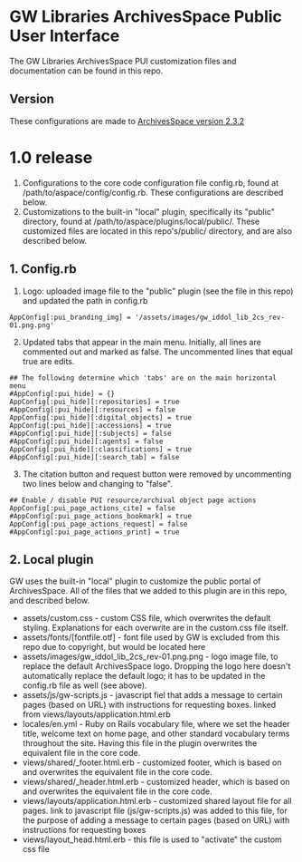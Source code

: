 # GW Libraries ArchivesSpace Public User Interface

The GW Libraries ArchivesSpace PUI customization files and documentation can be found in this repo.

## Version
These configurations are made to [ArchivesSpace version 2.3.2](https://github.com/archivesspace/archivesspace/releases/tag/v2.3.2)


# 1.0 release
1. Configurations to the core code configuration file config.rb, found at /path/to/aspace/config/config.rb. These configurations are described below.
2. Customizations to the built-in "local" plugin, specifically its "public" directory, found at /path/to/aspace/plugins/local/public/. These customized files are located in this repo's/public/ directory, and are also described below.

## 1. Config.rb
1. Logo: uploaded image file to the "public" plugin (see the file in this repo) and updated the path in config.rb
```
AppConfig[:pui_branding_img] = '/assets/images/gw_iddol_lib_2cs_rev-01.png.png'
```

2. Updated tabs that appear in the main menu. Initially, all lines are commented out and marked as false. The uncommented lines that equal true are edits.
```
## The following determine which 'tabs' are on the main horizontal menu
#AppConfig[:pui_hide] = {}
AppConfig[:pui_hide][:repositories] = true
#AppConfig[:pui_hide][:resources] = false
AppConfig[:pui_hide][:digital_objects] = true
AppConfig[:pui_hide][:accessions] = true
#AppConfig[:pui_hide][:subjects] = false
#AppConfig[:pui_hide][:agents] = false
AppConfig[:pui_hide][:classifications] = true
#AppConfig[:pui_hide][:search_tab] = false
```

3. The citation button and request button were removed by uncommenting two lines below and changing to "false".
```
## Enable / disable PUI resource/archival object page actions
AppConfig[:pui_page_actions_cite] = false
#AppConfig[:pui_page_actions_bookmark] = true
AppConfig[:pui_page_actions_request] = false
#AppConfig[:pui_page_actions_print] = true
```

## 2. Local plugin
GW uses the built-in "local" plugin to customize the public portal of ArchivesSpace. All of the files that we added to this plugin are in this repo, and described below.
* assets/custom.css - custom CSS file, which overwrites the default styling. Explanations for each overwrite are in the custom.css file itself.
* assets/fonts/[fontfile.otf] - font file used by GW is excluded from this repo due to copyright, but would be located here
* assets/images/gw_iddol_lib_2cs_rev-01.png.png - logo image file, to replace the default ArchivesSpace logo. Dropping the logo here doesn't automatically replace the default logo; it has to be updated in the config.rb file as well (see above).
* assets/js/gw-scripts.js - javascript fiel that adds a message to certain pages (based on URL) with instructions for requesting boxes. linked from views/layouts/application.html.erb
* locales/en.yml - Ruby on Rails vocabulary file, where we set the header title, welcome text on home page, and other standard vocabulary terms throughout the site. Having this file in the plugin overwrites the equivalent file in the core code. 
* views/shared/_footer.html.erb - customized footer, which is based on and overwrites the equivalent file in the core code. 
* views/shared/_header.html.erb - customized header, which is based on and overwrites the equivalent file in the core code. 
* views/layouts/application.html.erb - customized shared layout file for all pages. link to javascript file (js/gw-scripts.js) was added to this file, for the purpose of adding a message to certain pages (based on URL) with instructions for requesting boxes 
* views/layout_head.html.erb - this file is used to "activate" the custom css file
